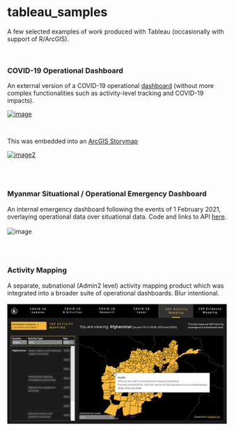 # tableau_samples
A few selected examples of work produced with Tableau (occasionally with support of R/ArcGIS).

<br>

### COVID-19 Operational Dashboard
An external version of a COVID-19 operational [dashboard](https://analytics.wfp.org/t/Public/views/ExternalCOVID-19RBBDashboard/COVID-19RBBDashboard/clinton.tedja@global.wfp.org/54a93132-a9bc-4d5c-bf96-2e397e51d0b3?:display_count=n&:showVizHome=n&:origin=viz_share_link&:toolbar=no&:embed=true) (without more complex functionalities such as activity-level tracking and COVID-19 impacts).

[![image](https://github.com/ctedja/tableau_portfolio/blob/main/Dashboard_Still.png)](https://analytics.wfp.org/t/Public/views/ExternalCOVID-19RBBDashboard/COVID-19RBBDashboard/clinton.tedja@global.wfp.org/54a93132-a9bc-4d5c-bf96-2e397e51d0b3?:display_count=n&:showVizHome=n&:origin=viz_share_link&:toolbar=no&:embed=true)

<br>

This was embedded into an [ArcGIS Storymap](http://arcg.is/PCHyn1)

[![image2](https://github.com/ctedja/tableau_portfolio/blob/main/Story_Map_Still.png)](http://arcg.is/PCHyn1)

<br>
<br>

### Myanmar Situational / Operational Emergency Dashboard
An internal emergency dashboard following the events of 1 February 2021, overlaying operational data over situational data. Code and links to API [here](https://github.com/ctedja/myanmar_situation_tracking).
<br>
<br>
![image](https://github.com/ctedja/myanmar_situation_tracking/blob/main/sample_screen.gif)

<br>
<br>

### Activity Mapping
A separate, subnational (Admin2 level) activity mapping product which was integrated into a broader suite of operational dashboards. Blur intentional.
<br>
<br>
![image3](https://github.com/ctedja/tableau_samples/blob/main/Activity_Map_Still.png)
